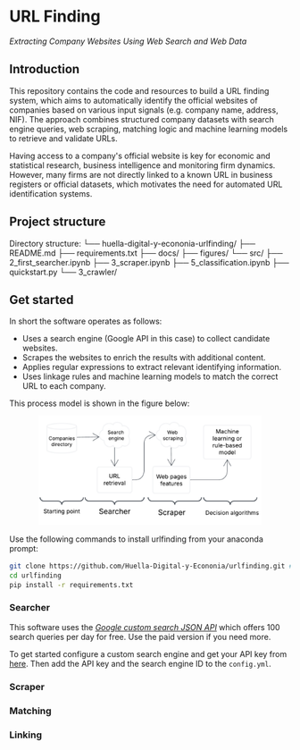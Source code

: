 # URL Finding

*Extracting Company Websites Using Web Search and Web Data*

## Introduction

This repository contains the code and resources to build a URL finding system, which aims to automatically identify the official websites of companies based on various input signals (e.g. company name, address, NIF). The approach combines structured company datasets with search engine queries, web scraping, matching logic and machine learning models to retrieve and validate URLs.

Having access to a company's official website is key for economic and statistical research, business intelligence and monitoring firm dynamics. However, many firms are not directly linked to a known URL in business registers or official datasets, which motivates the need for automated URL identification systems.

## Project structure


  Directory structure:
  └── huella-digital-y-econonia-urlfinding/
      ├── README.md
      ├── requirements.txt
      ├── docs/
      ├── figures/
      └── src/
          ├── 2_first_searcher.ipynb
          ├── 3_scraper.ipynb
          ├── 5_classification.ipynb
          ├── quickstart.py
          └── 3_crawler/


## Get started

In short the software operates as follows:
- Uses a search engine (Google API in this case) to collect candidate websites.
- Scrapes the websites to enrich the results with additional content.
- Applies regular expressions to extract relevant identifying information.
- Uses linkage rules and machine learning models to match the correct URL to each company.

This process model is shown in the figure below:

<p align="center">
  <img src="figures/steps.png" alt="steps" width="400"/>
</p>


Use the following commands to install urlfinding from your anaconda prompt:


```bash
git clone https://github.com/Huella-Digital-y-Econonia/urlfinding.git # or download and unzip this repository
cd urlfinding
pip install -r requirements.txt
```

### Searcher

This software uses the *[Google custom search JSON API](https://developers.google.com/custom-search)* which offers 100 search queries per day for free. Use the paid version if you need more.

To get started configure a custom search engine and get your API key from [here](https://developers.google.com/custom-search/v1/overview). Then add the API key and the search engine ID to the `config.yml`.

### Scraper


### Matching


### Linking